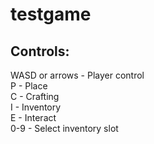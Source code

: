 # testgame
## Controls:
WASD or arrows - Player control<br>
P - Place<br>
C - Crafting<br>
I - Inventory<br>
E - Interact<br>
0-9 - Select inventory slot<br>
